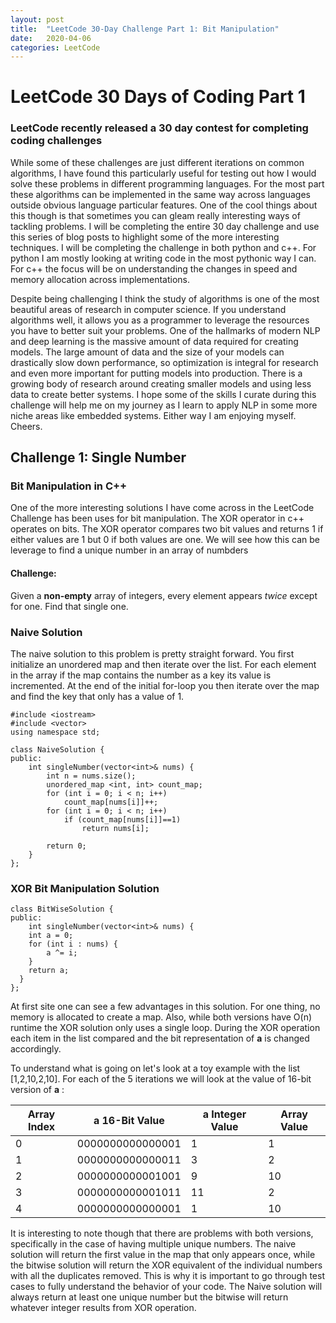 ```yaml
---
layout: post
title:  "LeetCode 30-Day Challenge Part 1: Bit Manipulation"
date:   2020-04-06 
categories: LeetCode
---
```

# LeetCode 30 Days of Coding Part 1
### LeetCode recently released a 30 day contest for completing coding challenges
While some of these challenges are just different iterations on common algorithms, I have found this particularly useful for testing out how I would solve these problems in different programming languages. For the most part these algorithms can be implemented in the same way across languages outside obvious language particular features. One of the cool things about this though is that sometimes you can gleam really interesting ways of tackling problems. I will be completing the entire 30 day challenge and use this series of blog posts to highlight some of the more interesting techniques. I will be completing the challenge in both python and c++. For python I am mostly looking at writing code in the most pythonic way I can. For c++ the focus will be on understanding the changes in speed and memory allocation across implementations. 

Despite being challenging I think the study of algorithms is one of the most beautiful areas of research in computer science. If you understand algorithms well, it allows you as a programmer to leverage the resources you have to better suit your problems. One of the hallmarks of modern NLP and deep learning  is the massive amount of data required for creating models. The large amount of data and the size of your models can drastically slow down performance, so optimization is integral for research and even more important for putting models into production. There is a growing body of research around creating smaller models and using less data to create better systems. I hope some of the skills I curate during this challenge will help me on my journey as I learn to apply NLP in some more niche areas like embedded systems. Either way I am enjoying myself. Cheers.

## Challenge 1: Single Number
### Bit Manipulation in C++
One of the more interesting solutions I have come across in the LeetCode Challenge has been uses for bit manipulation. The XOR operator in c++ operates on bits. The XOR operator compares two bit values and returns 1 if either values are 1 but 0 if both values are one. We will see how this can be leverage to find a unique number in an array of numbders

#### Challenge:
Given a **non-empty** array of integers, every element appears _twice_ except for one. Find that single one.

### Naive Solution
The naive solution to this problem is pretty straight forward. You first initialize an unordered map and then iterate over the list. For each element in the array if the map contains the number as a key its value is incremented. At the end of the initial for-loop you then iterate over the map and find the key that only has a value of 1. 
```
#include <iostream>
#include <vector>
using namespace std;

class NaiveSolution {
public:
    int singleNumber(vector<int>& nums) {
        int n = nums.size();
        unordered_map <int, int> count_map;
        for (int i = 0; i < n; i++)
            count_map[nums[i]]++;
        for (int i = 0; i < n; i++)
            if (count_map[nums[i]]==1)
                return nums[i];
                
        return 0;
    }
};
```
### XOR Bit Manipulation Solution 
```
class BitWiseSolution {
public:
    int singleNumber(vector<int>& nums) {
    int a = 0;
    for (int i : nums) {
        a ^= i;
    }
    return a;
  }
};
```
At first site one can see a few advantages in this solution. For one thing, no memory is allocated to create a map. Also, while both versions have O(n) runtime the XOR solution only uses a single loop. During the XOR operation each item in the list compared and the bit representation of **a** is changed accordingly. 

To understand what is going on let's look at a toy example with the list [1,2,10,2,10].
For each of the 5 iterations we will look at the value of 16-bit version of **a** :

| Array Index | **a** 16-Bit Value | **a** Integer Value | Array Value |
| ----- | ----- | ----- | -----|
| 0 | 0000000000000001 | 1 | 1 |
| 1 | 0000000000000011 | 3 | 2 |
| 2 | 0000000000001001 | 9 | 10|
| 3 | 0000000000001011 | 11 | 2|
| 4 | 0000000000000001 | 1 | 10|

It is interesting to note though that there are problems with both versions, specifically in the case of having multiple unique numbers. The naive solution will return the first value in the map that only appears once, while the bitwise solution will return the XOR equivalent of the individual numbers with all the duplicates removed. This is why it is important to go through test cases to fully understand the behavior of your code. The Naive solution will always return at least one unique number but the bitwise will return whatever integer results from XOR operation. 
